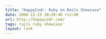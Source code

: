 ```yaml
---
title: "HappyCodr: Ruby on Rails Showcase"
date: 2006-12-15 10:29:48 +11:00
url: http://happycodr.com/
tags: rails ruby showcase
layout: link
---
```

